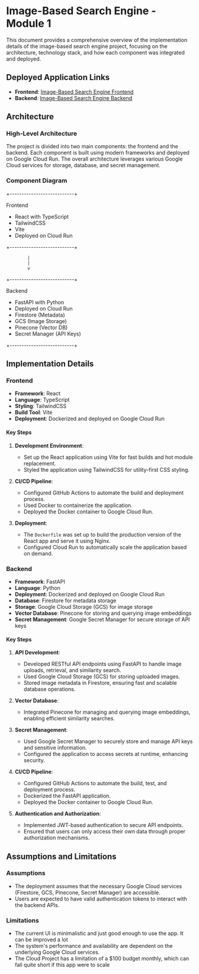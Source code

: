 # Image-Based Search Engine - Module 1

This document provides a comprehensive overview of the implementation details of the image-based search engine project, focusing on the architecture, technology stack, and how each component was integrated and deployed.

## Deployed Application Links

- **Frontend**: [Image-Based Search Engine Frontend](https://frontend-36xr6r7mca-uc.a.run.app/)
- **Backend**: [Image-Based Search Engine Backend](https://backend-36xr6r7mca-uc.a.run.app)


## Architecture

### High-Level Architecture

The project is divided into two main components: the frontend and the backend. Each component is built using modern frameworks and deployed on Google Cloud Run. The overall architecture leverages various Google Cloud services for storage, database, and secret management.

### Component Diagram

+---------------------------+

Frontend
- React with TypeScript
- TailwindCSS
- Vite
- Deployed on Cloud Run

+---------------------------+

            |
            |
            v

+---------------------------+

Backend
- FastAPI with Python
- Deployed on Cloud Run
- Firestore (Metadata)
- GCS (Image Storage)
- Pinecone (Vector DB)
- Secret Manager (API Keys)

+---------------------------+



## Implementation Details

### Frontend

- **Framework**: React
- **Language**: TypeScript
- **Styling**: TailwindCSS
- **Build Tool**: Vite
- **Deployment**: Dockerized and deployed on Google Cloud Run

#### Key Steps

1. **Development Environment**:
   - Set up the React application using Vite for fast builds and hot module replacement.
   - Styled the application using TailwindCSS for utility-first CSS styling.

2. **CI/CD Pipeline**:
   - Configured GitHub Actions to automate the build and deployment process.
   - Used Docker to containerize the application.
   - Deployed the Docker container to Google Cloud Run.

3. **Deployment**:
   - The `Dockerfile` was set up to build the production version of the React app and serve it using Nginx.
   - Configured Cloud Run to automatically scale the application based on demand.

### Backend

- **Framework**: FastAPI
- **Language**: Python
- **Deployment**: Dockerized and deployed on Google Cloud Run
- **Database**: Firestore for metadata storage
- **Storage**: Google Cloud Storage (GCS) for image storage
- **Vector Database**: Pinecone for storing and querying image embeddings
- **Secret Management**: Google Secret Manager for secure storage of API keys

#### Key Steps

1. **API Development**:
   - Developed RESTful API endpoints using FastAPI to handle image uploads, retrieval, and similarity search.
   - Used Google Cloud Storage (GCS) for storing uploaded images.
   - Stored image metadata in Firestore, ensuring fast and scalable database operations.

2. **Vector Database**:
   - Integrated Pinecone for managing and querying image embeddings, enabling efficient similarity searches.

3. **Secret Management**:
   - Used Google Secret Manager to securely store and manage API keys and sensitive information.
   - Configured the application to access secrets at runtime, enhancing security.

4. **CI/CD Pipeline**:
   - Configured GitHub Actions to automate the build, test, and deployment process.
   - Dockerized the FastAPI application.
   - Deployed the Docker container to Google Cloud Run.

5. **Authentication and Authorization**:
   - Implemented JWT-based authentication to secure API endpoints.
   - Ensured that users can only access their own data through proper authorization mechanisms.

## Assumptions and Limitations

### Assumptions

- The deployment assumes that the necessary Google Cloud services (Firestore, GCS, Pinecone, Secret Manager) are accessible.
- Users are expected to have valid authentication tokens to interact with the backend APIs.

### Limitations

- The current UI is minimalistic and just good enough to use the app. It can be improved a lot
- The system's performance and availability are dependent on the underlying Google Cloud services.
- The Cloud Project has a limitation of a $100 budget monthly, which can fall quite short if this app were to scale
